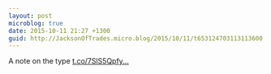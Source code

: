 ```yaml
---
layout: post
microblog: true
date: 2015-10-11 21:27 +1300
guid: http://JacksonOfTrades.micro.blog/2015/10/11/t653124703113113600.html
---
```

A note on the type [t.co/7SlS5Qpfy...](http://t.co/7SlS5Qpfyu)
